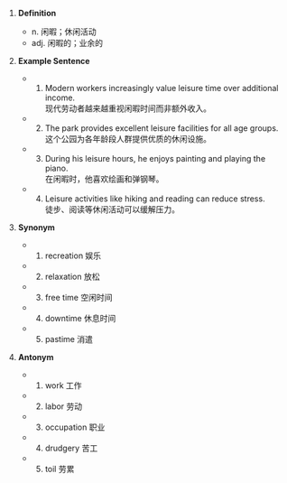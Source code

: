 1. **Definition**  
	- n. 闲暇；休闲活动  
	- adj. 闲暇的；业余的  

2. **Example Sentence**  
	- 1. Modern workers increasingly value leisure time over additional income.  
		现代劳动者越来越重视闲暇时间而非额外收入。  
	- 2. The park provides excellent leisure facilities for all age groups.  
		这个公园为各年龄段人群提供优质的休闲设施。  
	- 3. During his leisure hours, he enjoys painting and playing the piano.  
		在闲暇时，他喜欢绘画和弹钢琴。  
	- 4. Leisure activities like hiking and reading can reduce stress.  
		徒步、阅读等休闲活动可以缓解压力。  

3. **Synonym**  
	- 1. recreation 娱乐  
	- 2. relaxation 放松  
	- 3. free time 空闲时间  
	- 4. downtime 休息时间  
	- 5. pastime 消遣  

4. **Antonym**  
	- 1. work 工作  
	- 2. labor 劳动  
	- 3. occupation 职业  
	- 4. drudgery 苦工  
	- 5. toil 劳累  
